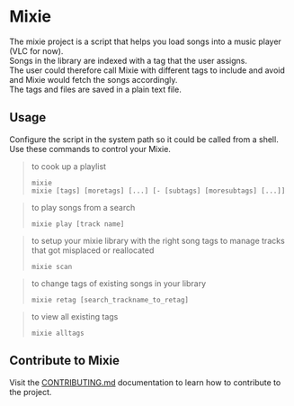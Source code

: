 # Mixie

The mixie project is a script that helps you load songs into a music player (VLC for now).  
Songs in the library are indexed with a tag that the user assigns.  
The user could therefore call Mixie with different tags to include and avoid and Mixie would fetch the songs accordingly.  
The tags and files are saved in a plain text file.  

## Usage

Configure the script in the system path so it could be called from a shell.  
Use these commands to control your Mixie.

> to cook up a playlist
>
> ```shell
> mixie
> mixie [tags] [moretags] [...] [- [subtags] [moresubtags] [...]]
> ```

> to play songs from a search
>
> ```shell
> mixie play [track name]
> ```  

> to setup your mixie library with the right song tags
> to manage tracks that got misplaced or reallocated
>
> ```shell
> mixie scan
> ```

> to change tags of existing songs in your library
>
> ```shell
> mixie retag [search_trackname_to_retag]
> ```

> to view all existing tags
>
> ```shell
> mixie alltags
> ```

## Contribute to Mixie

Visit the [CONTRIBUTING.md](./CONTRIBUTING.md) documentation to learn how to contribute to the project.
